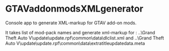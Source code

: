 # GTAVaddonmodsXMLgenerator
Console app to generate XML-markup for GTAV add-on mods.  

It takes list of mod-pack names and generate xml-markup for :
..\Grand Theft Auto V\update\update.rpf\common\data\dlclist.xml
and
..\Grand Theft Auto V\update\update.rpf\common\data\extratitleupdatedata.meta


